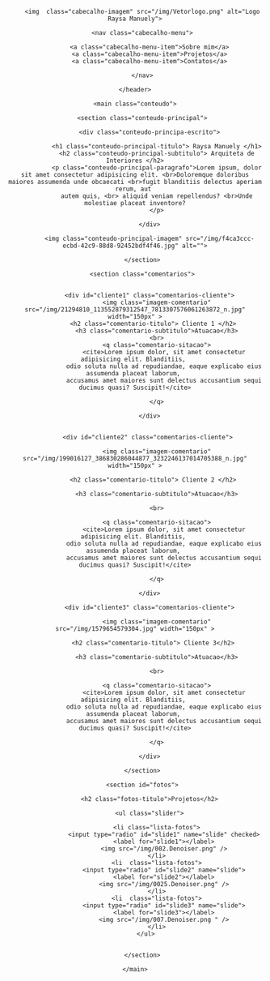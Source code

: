 <!DOCTYPE html>
<html lang="en">
<head>
    <meta charset="UTF-8">
    <meta http-equiv="X-UA-Compatible" content="IE=edge">
    <meta name="viewport" content="width=device-width, initial-scale=1.0">
    <title>Raysa Manuely - Arquiteta de Interiores</title>
    <link rel="stylesheet" href="/css/css.css">
    
</head>

<body>
    <header class="cabecalho">

        <img  class="cabecalho-imagem" src="/img/Vetorlogo.png" alt="Logo Raysa Manuely">

        <nav class="cabecalho-menu">
    
            <a class="cabecalho-menu-item">Sobre mim</a>
            <a class="cabecalho-menu-item">Projetos</a>
            <a class="cabecalho-menu-item">Contatos</a>
   
        </nav>

    </header>

    <main class="conteudo">

        <section class="conteudo-principal">
            
            <div class="conteudo-principa-escrito">

                <h1 class="conteudo-principal-titulo"> Raysa Manuely </h1>
                <h2 class="conteudo-principal-subtitulo"> Arquiteta de Interiores </h2>
                <p class="conteudo-principal-paragrafo">Lorem ipsum, dolor sit amet consectetur adipisicing elit. <br>Doloremque doloribus maiores assumenda unde obcaecati <br>fugit blanditiis delectus aperiam rerum, aut 
                autem quis, <br> aliquid veniam repellendus? <br>Unde molestiae placeat inventore?
                </p>

            </div>

            <img class="conteudo-principal-imagem" src="/img/f4ca3ccc-ecbd-42c9-88d8-92452bdf4f46.jpg" alt="">

        </section>

        <section class="comentarios">

    
            <div id="cliente1" class="comentarios-cliente">
                <img class="imagem-comentario" src="/img/21294810_113552879312547_7813307576061263872_n.jpg" width="150px" >
                <h2 class="comentario-titulo"> Cliente 1 </h2>  
                <h3 class="comentario-subtitulo">Atuacao</h3>
                <br>
                <q class="comentario-sitacao">
                    <cite>Lorem ipsum dolor, sit amet consectetur adipisicing elit. Blanditiis, 
                    odio soluta nulla ad repudiandae, eaque explicabo eius assumenda placeat laborum, 
                    accusamus amet maiores sunt delectus accusantium sequi ducimus quasi? Suscipit!</cite>
                
                </q>
        
            </div>
        
        
            <div id="cliente2" class="comentarios-cliente"> 
                
                <img class="imagem-comentario" src="/img/199016127_386830286044877_3232246137014705388_n.jpg" width="150px" >
                
                <h2 class="comentario-titulo"> Cliente 2 </h2>  
                
                <h3 class="comentario-subtitulo">Atuacao</h3>
                
                <br>
                
                <q class="comentario-sitacao">
                    <cite>Lorem ipsum dolor, sit amet consectetur adipisicing elit. Blanditiis, 
                    odio soluta nulla ad repudiandae, eaque explicabo eius assumenda placeat laborum, 
                    accusamus amet maiores sunt delectus accusantium sequi ducimus quasi? Suscipit!</cite>
                
                </q>
        
            </div>
        
            <div id="cliente3" class="comentarios-cliente">
        
                <img class="imagem-comentario" src="/img/1579654579304.jpg" width="150px" >
                
                <h2 class="comentario-titulo"> Cliente 3</h2>  
                
                <h3 class="comentario-subtitulo">Atuacao</h3>
                
                <br>
                
                <q class="comentario-sitacao">
                    <cite>Lorem ipsum dolor, sit amet consectetur adipisicing elit. Blanditiis, 
                    odio soluta nulla ad repudiandae, eaque explicabo eius assumenda placeat laborum, 
                    accusamus amet maiores sunt delectus accusantium sequi ducimus quasi? Suscipit!</cite>
                
                </q>
        
            </div>

        </section>

        <section id="fotos">

            <h2 class="fotos-titulo">Projetos</h2>

            <ul class="slider">

                <li class="lista-fotos">
                    <input type="radio" id="slide1" name="slide" checked>
                    <label for="slide1"></label>
                    <img src="/img/002.Denoiser.png" />
                </li>
                <li  class="lista-fotos">
                    <input type="radio" id="slide2" name="slide">
                    <label for="slide2"></label>
                    <img src="/img/0025.Denoiser.png" />
                </li>
                <li  class="lista-fotos">
                    <input type="radio" id="slide3" name="slide">
                    <label for="slide3"></label>
                    <img src="/img/007.Denoiser.png " />
                </li>
          </ul>
               

        </section>

    </main>


</body>

</html>
